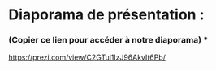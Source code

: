 # Diaporama de présentation :

### (Copier ce lien pour accéder à notre diaporama) *

https://prezi.com/view/C2GTul1lzJ96AkvIt6Pb/   
